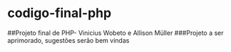 # codigo-final-php
##Projeto final de PHP- Vinicius Wobeto e Allison Müller
###Projeto a ser aprimorado, sugestões serão bem vindas
